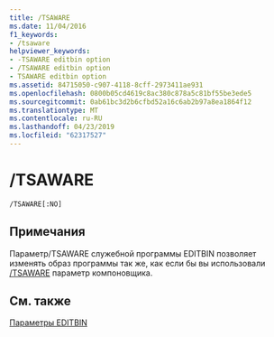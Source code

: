 ```yaml
---
title: /TSAWARE
ms.date: 11/04/2016
f1_keywords:
- /tsaware
helpviewer_keywords:
- -TSAWARE editbin option
- /TSAWARE editbin option
- TSAWARE editbin option
ms.assetid: 84715050-c907-4118-8cff-2973411ae931
ms.openlocfilehash: 0800b05cd4619c8ac380c878a5c81bf55be3ede5
ms.sourcegitcommit: 0ab61bc3d2b6cfbd52a16c6ab2b97a8ea1864f12
ms.translationtype: MT
ms.contentlocale: ru-RU
ms.lasthandoff: 04/23/2019
ms.locfileid: "62317527"
---
```

# <a name="tsaware"></a>/TSAWARE

```
/TSAWARE[:NO]
```

## <a name="remarks"></a>Примечания

Параметр/TSAWARE служебной программы EDITBIN позволяет изменять образ программы так же, как если бы вы использовали [/TSAWARE](tsaware-create-terminal-server-aware-application.md) параметр компоновщика.

## <a name="see-also"></a>См. также

[Параметры EDITBIN](editbin-options.md)
